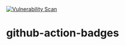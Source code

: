 [![Vulnerability Scan](https://github.com/mmochan/github-action-badges/workflows/Scan/badge.svg)](https://github.com/mmochan/github-action-badges/actions?query=workflow%3AScan)

# github-action-badges
